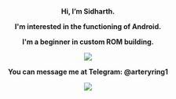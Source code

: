 <p align="center"><strong> Hi, I’m Sidharth. <strong></p>  
<p align="center"> I'm interested in the functioning of Android. </p>  
<p align="center"> I'm a beginner in custom ROM building. </p> 
<p align="center"><a href="https://git.io/streak-stats"><img src="https://streak-stats.demolab.com?user=arteryring"/></a></p>

<p align="center"><strong> You can message me at Telegram: @arteryring1 <strong></p>  

<p align="center"><a href="https://github.com/HELLINFIX"><img src="https://github-readme-stats.vercel.app/api?username=arteryring&show_icons=true&theme=highcontrast&count_private=true"></a></p>

